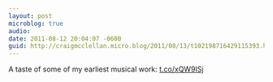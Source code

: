 ```yaml
---
layout: post
microblog: true
audio: 
date: 2011-08-12 20:04:07 -0600
guid: http://craigmcclellan.micro.blog/2011/08/13/t102198716429115393.html
---
```

A taste of some of my earliest musical work: [t.co/xQW9ISj](http://t.co/xQW9ISj)
